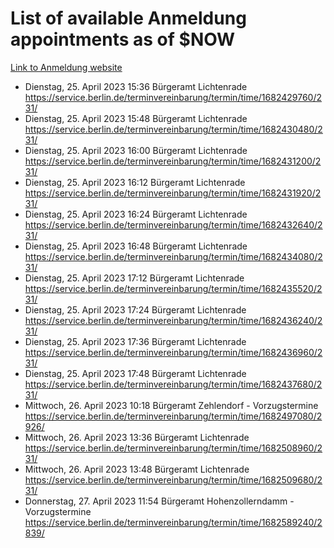 # List of available Anmeldung appointments as of $NOW
[Link to Anmeldung website](https://service.berlin.de/terminvereinbarung/termin/tag.php?termin=1&anliegen[]=120686&dienstleisterlist=122210,122217,327316,122219,327312,122227,327314,122231,327346,122243,327348,122254,122252,329742,122260,329745,122262,329748,122271,327278,122273,327274,122277,327276,330436,122280,327294,122282,327290,122284,327292,122291,327270,122285,327266,122286,327264,122296,327268,150230,329760,122297,327286,122294,327284,122312,329763,122314,329775,122304,327330,122311,327334,122309,327332,317869,122281,327352,122279,329772,122283,122276,327324,122274,327326,122267,329766,122246,327318,122251,327320,122257,327322,122208,327298,122226,327300&herkunft=http%3A%2F%2Fservice.berlin.de%2Fdienstleistung%2F120686%2F)
- Dienstag, 25. April 2023 15:36 Bürgeramt Lichtenrade https://service.berlin.de/terminvereinbarung/termin/time/1682429760/231/
- Dienstag, 25. April 2023 15:48 Bürgeramt Lichtenrade https://service.berlin.de/terminvereinbarung/termin/time/1682430480/231/
- Dienstag, 25. April 2023 16:00 Bürgeramt Lichtenrade https://service.berlin.de/terminvereinbarung/termin/time/1682431200/231/
- Dienstag, 25. April 2023 16:12 Bürgeramt Lichtenrade https://service.berlin.de/terminvereinbarung/termin/time/1682431920/231/
- Dienstag, 25. April 2023 16:24 Bürgeramt Lichtenrade https://service.berlin.de/terminvereinbarung/termin/time/1682432640/231/
- Dienstag, 25. April 2023 16:48 Bürgeramt Lichtenrade https://service.berlin.de/terminvereinbarung/termin/time/1682434080/231/
- Dienstag, 25. April 2023 17:12 Bürgeramt Lichtenrade https://service.berlin.de/terminvereinbarung/termin/time/1682435520/231/
- Dienstag, 25. April 2023 17:24 Bürgeramt Lichtenrade https://service.berlin.de/terminvereinbarung/termin/time/1682436240/231/
- Dienstag, 25. April 2023 17:36 Bürgeramt Lichtenrade https://service.berlin.de/terminvereinbarung/termin/time/1682436960/231/
- Dienstag, 25. April 2023 17:48 Bürgeramt Lichtenrade https://service.berlin.de/terminvereinbarung/termin/time/1682437680/231/
- Mittwoch, 26. April 2023 10:18 Bürgeramt Zehlendorf - Vorzugstermine https://service.berlin.de/terminvereinbarung/termin/time/1682497080/2926/
- Mittwoch, 26. April 2023 13:36 Bürgeramt Lichtenrade https://service.berlin.de/terminvereinbarung/termin/time/1682508960/231/
- Mittwoch, 26. April 2023 13:48 Bürgeramt Lichtenrade https://service.berlin.de/terminvereinbarung/termin/time/1682509680/231/
- Donnerstag, 27. April 2023 11:54 Bürgeramt Hohenzollerndamm - Vorzugstermine https://service.berlin.de/terminvereinbarung/termin/time/1682589240/2839/
